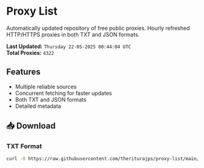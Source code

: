# Proxy List

Automatically updated repository of free public proxies. Hourly refreshed HTTP/HTTPS proxies in both TXT and JSON formats.

**Last Updated:** `Thursday 22-05-2025 00:44:04 UTC`  
**Total Proxies:** `4322`

## Features
- Multiple reliable sources
- Concurrent fetching for faster updates
- Both TXT and JSON formats
- Detailed metadata

## 📥 Download

### TXT Format
```bash
curl -O https://raw.githubusercontent.com/theriturajps/proxy-list/main/proxies.txt